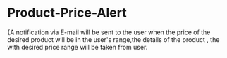 # Product-Price-Alert
{A notification via E-mail will be sent to the user when the price of the desired product will be in the user's range,the details of the product , the with desired price range will be taken from user.
